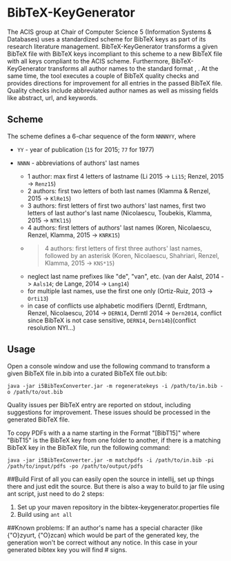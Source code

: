 # BibTeX-KeyGenerator

The ACIS group at Chair of Computer Science 5 (Information Systems & Databases) uses a standardized scheme for BibTeX keys as part of its research literature management. BibTeX-KeyGenerator transforms a given BibTeX file with BibTeX keys incompliant to this scheme to a new BibTeX file with all keys compliant to the ACIS scheme. Furthermore, BibTeX-KeyGenerator transforms all author names to the standard format <lastname>, <firstnames>. At the same time, the tool executes a couple of BibTeX quality checks and provides directions for improvement for all entries in the passed BibTeX file. Quality checks include abbreviated author names as well as missing fields like abstract, url, and keywords.

## Scheme

The scheme defines a 6-char sequence of the form `NNNNYY`, where 

- `YY` - year of publication (`15` for 2015; `77` for 1977)

- `NNNN` - abbreviations of authors' last names

  - 1 author: max first 4 letters of lastname (Li 2015 -> `Li15`; Renzel, 2015 -> `Renz15`)
  - 2 authors: first two letters of both last names (Klamma & Renzel, 2015 -> `KlRe15`)
  - 3 authors: first letters of first two authors' last names, first two letters of last author's last name (Nicolaescu, Toubekis, Klamma, 2015 -> `NTKl15`)
  - 4 authors: first letters of authors' last names (Koren, Nicolaescu, Renzel, Klamma, 2015 -> `KNRK15`)
  - >4 authors: first letters of first three authors' last names, followed by an asterisk (Koren, Nicolaescu, Shahriari, Renzel, Klamma, 2015 -> `KNS*15`)
  - neglect last name prefixes like "de", "van", etc. (van der Aalst, 2014 -> `Aals14`; de Lange, 2014 -> `Lang14`)
  - for multiple last names, use the first one only (Ortiz-Ruiz, 2013 -> `Orti13`)
  - in case of conflicts use alphabetic modifiers (Derntl, Erdtmann, Renzel, Nicolaescu, 2014 -> `DERN14`, Derntl 2014 -> `Dern2014`, conflict since BibTeX is not case sensitive, `DERN14`, `Dern14b`)(conflict resolution NYI...) 

## Usage
Open a console window and use the following command to transform a given BibTeX file in.bib into a curated BibTeX file out.bib:
```console
java -jar i5BibTexConverter.jar -m regeneratekeys -i /path/to/in.bib -o /path/to/out.bib
```

Quality issues per BibTeX entry are reported on stdout, including suggestions for improvement. These issues should be processed in the generated BibTeX file. 

To copy PDFs with a a name starting in the Format "[BibT15]" where "BibT15" is the BibTeX key from one folder to another, if there is a matching BibTeX key
 in the BibTeX file, run the following command:
```console
java -jar i5BibTexConverter.jar -m matchpdfs -i /path/to/in.bib -pi /path/to/input/pdfs -po /path/to/output/pdfs
```

##Build
First of all you can easily open the source in intellij, set up things there and just edit the source.
But there is also a way to build to jar file using ant script, just need to do 2 steps:

 1. Set up your maven repository in the bibtex-keygenerator.properties file
 2. Build using `ant all`

##Known problems:
If an author's name has a special character (like {\"O}zyurt, {\"O}zcan) which would be part of the generated key, the generation won't be correct without any notice. In this case in your generated bibtex key you will find # signs.
